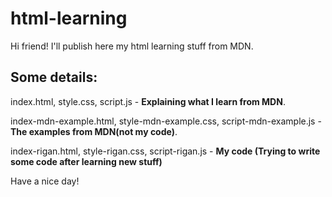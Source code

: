 # html-learning
Hi friend! I'll publish here my html learning stuff from MDN.
##  Some details:

index.html, style.css, script.js - **Explaining what I learn from MDN**.

index-mdn-example.html, style-mdn-example.css, script-mdn-example.js - **The examples from MDN(not my code)**.

index-rigan.html, style-rigan.css, script-rigan.js - **My code (Trying to write some code after learning new stuff)**

Have a nice day!
